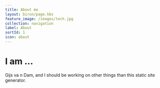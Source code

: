 ```yaml
---
title: About me
layout: biron/page.hbs
feature_image: /images/tech.jpg
collection: navigation
label: About
sortId: 1
icon: about
---
```


# I am ...

Gijs va n Dam, and I should be working on other things than this static site generator.
